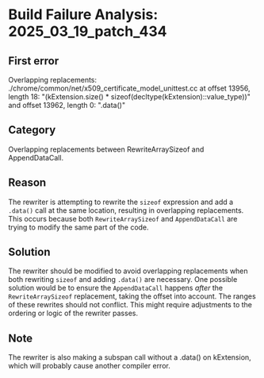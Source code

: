 # Build Failure Analysis: 2025_03_19_patch_434

## First error

Overlapping replacements: ./chrome/common/net/x509_certificate_model_unittest.cc at offset 13956, length 18: "(kExtension.size() * sizeof(decltype(kExtension)::value_type))" and offset 13962, length 0: ".data()"

## Category
Overlapping replacements between RewriteArraySizeof and AppendDataCall.

## Reason
The rewriter is attempting to rewrite the `sizeof` expression and add a `.data()` call at the same location, resulting in overlapping replacements. This occurs because both `RewriteArraySizeof` and `AppendDataCall` are trying to modify the same part of the code.

## Solution
The rewriter should be modified to avoid overlapping replacements when both rewriting `sizeof` and adding `.data()` are necessary. One possible solution would be to ensure the `AppendDataCall` happens *after* the `RewriteArraySizeof` replacement, taking the offset into account. The ranges of these rewrites should not conflict. This might require adjustments to the ordering or logic of the rewriter passes.

## Note
The rewriter is also making a subspan call without a .data() on kExtension, which will probably cause another compiler error.